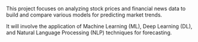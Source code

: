This project focuses on analyzing stock prices and financial news data to build and compare various models for predicting market trends.

It will involve the application of Machine Learning (ML), Deep Learning (DL), and Natural Language Processing (NLP) techniques for forecasting.
